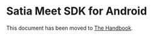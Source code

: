 # Satia Meet SDK for Android

This document has been moved to [The Handbook](https://jitsi.github.io/handbook/docs/dev-guide/dev-guide-android-sdk).
